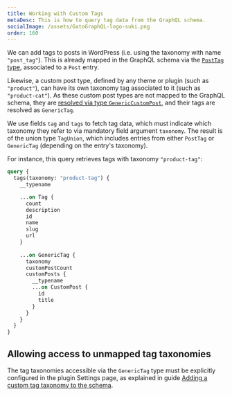 ```yaml
---
title: Working with Custom Tags
metaDesc: This is how to query tag data from the GraphQL schema.
socialImage: /assets/GatoGraphQL-logo-suki.png
order: 160
---
```


We can add tags to posts in WordPress (i.e. using the taxonomy with name `"post_tag"`). This is already mapped in the GraphQL schema via the [`PostTag` type](../../query/post-tags), associated to a `Post` entry.

Likewise, a custom post type, defined by any theme or plugin (such as `"product"`), can have its own taxonomy tag associated to it (such as `"product-cat"`). As these custom post types are not mapped to the GraphQL schema, they are [resolved via type `GenericCustomPost`](../../query/custom-posts), and their tags are resolved as `GenericTag`.

We use fields `tag` and `tags` to fetch tag data, which must indicate which taxonomy they refer to via mandatory field argument `taxonomy`. The result is of the union type `TagUnion`, which includes entries from either `PostTag` or `GenericTag` (depending on the entry's taxonomy).

For instance, this query retrieves tags with taxonomy `"product-tag"`:

```graphql
query {
  tags(taxonomy: "product-tag") {
    __typename

    ...on Tag {
      count
      description
      id
      name
      slug
      url
    }
    
    ...on GenericTag {
      taxonomy   
      customPostCount
      customPosts {
        __typename
        ...on CustomPost {
          id
          title
        }
      }
    }
  }
}
```

## Allowing access to unmapped tag taxonomies

The tag taxonomies accessible via the `GenericTag` type must be explicitly configured in the plugin Settings page, as explained in guide [Adding a custom tag taxonomy to the schema](../../config/adding-a-custom-tag-taxonomy-to-the-schema).
